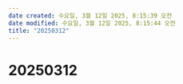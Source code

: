 ```yaml
---
date created: 수요일, 3월 12일 2025, 8:15:39 오전
date modified: 수요일, 3월 12일 2025, 8:15:44 오전
title: "20250312"
---
```


# 20250312
